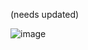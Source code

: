 (needs updated)

![image](https://github.com/user-attachments/assets/19799e40-57fb-4840-a3e1-8aad1cda8f35)


